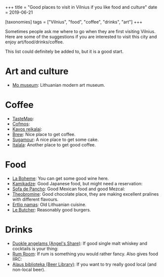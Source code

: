 +++
title = "Good places to visit in Vilnius if you like food and culture"
date = 2019-06-21

[taxonomies]
tags = ["Vilnius", "food", "coffee", "drinks", "art"]
+++

Sometimes people ask me where to go when they are first visiting Vilnius.
Here are some of the suggestions if you are interested to visit this city and
enjoy art/food/drinks/coffee.

This list could definitely be added to, but it is a good start.

# Art and culture

- [Mo museum](https://goo.gl/maps/vyqD8d7AhMw):  Lithuanian modern art museum.

# Coffee

- [TasteMap](https://goo.gl/maps/ey9JRYnxDwdc8eZ6A):
- [Cofmos](https://goo.gl/maps/nYB75GMwbUa3f73U7):
- [Kavos reikalai](https://goo.gl/maps/aWgFXCKrdD9HjFzv8):
- [Brew](https://goo.gl/maps/nm6NdDKpAjD2):  Nice place to get coffee.
- [Sugamour](https://goo.gl/maps/yoF1zysmeDQ2):  A nice place to get some cake.
- [Italala](https://goo.gl/maps/Cjm815fuBFM2):  Another place to get good coffee.

# Food

- [La Boheme](https://goo.gl/maps/PWtwvDHxqLB2):  You can get some good wine here.
- [Kamikadze](https://goo.gl/maps/FkYfppUpJ552):  Good Japanese food, but might need a reservation:
- [Sofa de Pancho](https://goo.gl/maps/xmrL4qAMV6M2):  Good Mexican food and good Mezcal:
- [Theobromine](https://goo.gl/maps/QkWaRP6Foym):  Good chocolate place, they are making excellent pralines with different flavours.
- [Ertlio namas](https://goo.gl/maps/Nqvjp6X8zLA2):  Old Lithuanian cuisine.
- [Le Butcher](https://goo.gl/maps/RCZBQD9Suaq):  Reasonably good burgers.

# Drinks

- [Duokle angelams (Angel's Share)](https://goo.gl/maps/yHiKjA4FPFK2.):  If good single malt whiskey and cocktails is your thing:
- [Rum Room](https://goo.gl/maps/ypGr3nwXqVN2):  If rum is something you would rather fancy. Also gives food IIRC:
- [Alaus biblioteka (Beer Library)](https://goo.gl/maps/qY1jMAmCvrp):  If you want to try really good local (and non-local beer).
